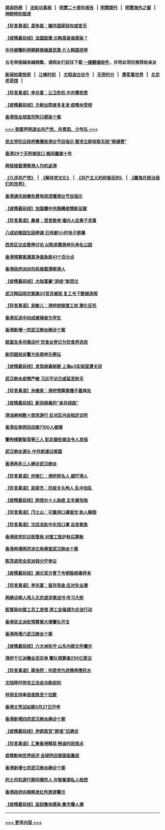 #### [禁闻热榜](热点新闻.md?=0)  &nbsp;&nbsp;|&nbsp;&nbsp; [法轮功真相](https://github.com/gfw-breaker/truth/blob/master/README.md?=0) &nbsp;&nbsp;|&nbsp;&nbsp; [明慧二十周年报告](https://github.com/gfw-breaker/mh-reports/blob/master/README.md?=0) &nbsp;&nbsp;|&nbsp;&nbsp;[明慧期刊](https://github.com/gfw-breaker/mh-qikan) &nbsp;&nbsp;|&nbsp;&nbsp; [明慧海外之窗](https://github.com/gfw-breaker/mh-news/blob/master/README.md?=0) &nbsp;&nbsp;|&nbsp;&nbsp; [神韵特别报道](https://github.com/gfw-breaker/mh-news/blob/master/shenyun.md?=0)
#### [【珍言真语】袁弥昌：媚共国家政权或变天](../pages/nsc415/n11923199.md?t=03090203) 
#### [【疫情最前线】法国医援 北韩高层谁感染？](../pages/nsc415/n11920850.md?t=03090203) 
#### [中共被曝利用朝鲜族操盘民意 介入韩国选举](../pages/nsc415/n11921006.md?t=03090203) 
#### 五毛举报越来越频繁，请网友们前往下载 [一键翻墙软件](https://github.com/gfw-breaker/ssr-accounts)，并将此项目推荐给亲友
#### [新闻拍案惊奇](https://github.com/gfw-breaker/banned-news/blob/master/pages/link4.md) &nbsp;&nbsp;|&nbsp;&nbsp; [江峰时刻](https://github.com/gfw-breaker/banned-news/blob/master/pages/link4.md) &nbsp;&nbsp;|&nbsp;&nbsp; [文昭谈古论今](https://github.com/gfw-breaker/banned-news/blob/master/pages/link4.md) &nbsp;&nbsp;|&nbsp;&nbsp; [天亮时分](https://github.com/gfw-breaker/banned-news/blob/master/pages/link4.md) &nbsp;&nbsp;|&nbsp;&nbsp; [萧茗看世界](https://github.com/gfw-breaker/banned-news/blob/master/pages/link4.md) &nbsp;&nbsp;|&nbsp;&nbsp; [北京老茶馆](https://github.com/gfw-breaker/banned-news/blob/master/pages/link4.md) &nbsp;&nbsp;|&nbsp;&nbsp; 
#### [【珍言真语】李兆富：公卫危机 中共需担责](../pages/nsc415/n11920422.md?t=03090203) 
#### [【疫情最前线】方舱出院者多复发 疫情未受控](../pages/nsc415/n11918637.md?t=03090203) 
#### [香港现全球首宗狗只感染个案](../pages/nsc415/n11918710.md?t=03090203) 
#### [>>> 我要声明退出共产党、共青团、少年队 <<<](https://github.com/begood0513/goodnews/blob/master/quit/letter.md) 
#### [民主党抗议政府撤播放港台节目指示 要求立即收取无线“频谱费”](../pages/nsc415/n11918681.md?t=03090203) 
#### [香港29个天桥接驳口 被闲置逾十年](../pages/nsc415/n11918654.md?t=03090203) 
#### [两班接载滞鄂港人包机返港](../pages/nsc415/n11915855.md?t=03090203) 
#### [《九评共产党》](https://github.com/begood0513/9ping.md/blob/master/README.md) &nbsp;|&nbsp; [《解体党文化》](../../../../jtdwh.md/blob/master/README.md)  &nbsp;|&nbsp; [《共产主义的终极目的》](../../../../gczydzjmd.md/blob/master/README.md) &nbsp;|&nbsp; [《魔鬼在统治我们的世界》](../../../../mgztzwmdsj.md/blob/master/README.md) 
#### [香港通讯局撤免费电视须播港台节目指示](../pages/nsc415/n11915831.md?t=03090203) 
#### [【疫情最前线】加国爆中共隐瞒疫情新证据](../pages/nsc415/n11915482.md?t=03090203) 
#### [【珍言真语】桑普：谎言致命 墙内人应勇于求真](../pages/nsc415/n11915169.md?t=03090203) 
#### [八成幼稚园生因停课 日用逾1小时电子屏幕](../pages/nsc415/n11913263.md?t=03090203) 
#### [西贡区议会暂停讨论 以陈彦霖周梓乐命名公园](../pages/nsc415/n11913248.md?t=03090203) 
#### [香港预算案满意净值急跌41个百分点](../pages/nsc415/n11913236.md?t=03090203) 
#### [香港政府派四包机接载滞鄂港人](../pages/nsc415/n11913211.md?t=03090203) 
#### [【疫情最前线】大陆富豪“逃疫”新西兰](../pages/nsc415/n11913160.md?t=03090203) 
#### [武汉释囚闯京案逾20官员被惩 复工令下数据造假](../pages/nsc415/n11912743.md?t=03090203) 
#### [【珍言真语】吴敏儿：港府欲毁罢工权 激化反抗](../pages/nsc415/n11912457.md?t=03090203) 
#### [香港反送中四成被捕者为学生](../pages/nsc415/n11910730.md?t=03090203) 
#### [香港新增一宗武汉肺炎确诊个案](../pages/nsc415/n11910724.md?t=03090203) 
#### [联盟及多间黄店吁 饮食业登记为饮食界选民](../pages/nsc415/n11910718.md?t=03090203) 
#### [新同盟投诉警方拆周梓乐祭坛](../pages/nsc415/n11910707.md?t=03090203) 
#### [【疫情最前线】发现病毒秘密 上海p3实验室遭关闭](../pages/nsc415/n11910640.md?t=03090203) 
#### [武汉肺炎疫情严峻 习近平访日或延至秋天](../pages/nsc415/n11910570.md?t=03090203) 
#### [【珍言真语】佘继泉：港府预算案搔不着痒处](../pages/nsc415/n11910011.md?t=03090203) 
#### [【疫情最前线】新冠病毒的“亲共线路”](../pages/nsc415/n11907734.md?t=03090203) 
#### [港油麻地数十居民游行 反对区内设指定诊所](../pages/nsc415/n11907900.md?t=03090203) 
#### [香港反修例运动逾7100人被捕](../pages/nsc415/n11907922.md?t=03090203) 
#### [警拘捕黎智英等三人 彭定康批做法令人发指](../pages/nsc415/n11907905.md?t=03090203) 
#### [武汉肺炎源头 中共欲诿过美国](../pages/nsc415/n11907665.md?t=03090203) 
#### [香港再多三人确诊武汉肺炎](../pages/nsc415/n11907846.md?t=03090203) 
#### [【珍言真语】何俊仁：港府抓名人 威吓港人](../pages/nsc415/n11907561.md?t=03090203) 
#### [【珍言真语】梁家杰：抗疫关头拘人 乱中加乱](../pages/nsc415/n11907444.md?t=03090203) 
#### [【疫情最前线】网信办十人染疫 五毛被攻陷](../pages/nsc415/n11903757.md?t=03090203) 
#### [【珍言真语】邝士山：可重用口罩面世 助人解困](../pages/nsc415/n11903875.md?t=03090203) 
#### [【珍言真语】沈运龙赴中东找口罩 自发救急](../pages/nsc415/n11903291.md?t=03090203) 
#### [香港政党抗议医管局 对罢工医护秋后算账](../pages/nsc415/n11901746.md?t=03090203) 
#### [香港再增两宗涉北角佛堂武汉肺炎个案](../pages/nsc415/n11901737.md?t=03090203) 
#### [陈茂波拒全民派钱分开审议](../pages/nsc415/n11901672.md?t=03090203) 
#### [【疫情最前线】湖北官方曾下令销毁病毒样本](../pages/nsc415/n11901518.md?t=03090203) 
#### [【珍言真语】李兆富：留存现金 应对失业潮](../pages/nsc415/n11901448.md?t=03090203) 
#### [两确诊病人闯入北京或涉栗战书 传习大怒](../pages/nsc415/n11901180.md?t=03090203) 
#### [医管局向罢工员工发信 港工会强调为合法行动](../pages/nsc415/n11898870.md?t=03090203) 
#### [香港民主派批预算案大增警队开支](../pages/nsc415/n11898813.md?t=03090203) 
#### [香港再增六武汉肺炎个案](../pages/nsc415/n11898843.md?t=03090203) 
#### [【疫情最前线】六大洲失守 山东内部文件曝光](../pages/nsc415/n11898455.md?t=03090203) 
#### [港府千亿派糖全民买单 警队预算逾250亿惹议](../pages/nsc415/n11898608.md?t=03090203) 
#### [【珍言真语】薛浩然：何君尧为选情再搅死水](../pages/nsc415/n11898269.md?t=03090203) 
#### [沈旭晖吁抢攻立法会功能组别](../pages/nsc415/n11896084.md?t=03090203) 
#### [林郑支持率首度跌至个位数](../pages/nsc415/n11896058.md?t=03090203) 
#### [香港文凭试如期3月27日开考](../pages/nsc415/n11896055.md?t=03090203) 
#### [香港新增四宗武汉肺炎确诊个案](../pages/nsc415/n11896040.md?t=03090203) 
#### [【疫情最前线】伊朗高官“辟谣”后确诊](../pages/nsc415/n11895902.md?t=03090203) 
#### [【珍言真语】汇聚香港精英 畅谈时政观点](../pages/nsc415/n11895733.md?t=03090203) 
#### [疫情影响世界经济 全球供应链面临重组](../pages/nsc415/n11895634.md?t=03090203) 
#### [香港新增七宗武汉肺炎确诊个案](../pages/nsc415/n11893498.md?t=03090203) 
#### [的士司机游行期间撞伤人 许智峯提私人检控](../pages/nsc415/n11893483.md?t=03090203) 
#### [香港政府向南韩发红色旅游警示](../pages/nsc415/n11893398.md?t=03090203) 
#### [【疫情最前线】监狱集体感染 集市爆人潮](../pages/nsc415/n11893181.md?t=03090203) 

----
#### [ >>> 更早内容 <<< ](../indexes/nsc415-earlier.md)
